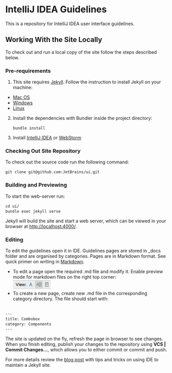 # IntelliJ IDEA Guidelines
This is a repository for IntelliJ IDEA user interface guidelines.

## Working With the Site Locally
To check out and run a local copy of the site follow the steps described below.

### Pre-requirements
1. This site requires [Jekyll](http://jekyllrb.com/). Follow the instruction to install
 Jekyll on your machine:
 * [Mac OS](http://jekyll.tips/jekyll-casts/install-jekyll-on-os-x/)
 * [Windows](http://jekyll.tips/jekyll-casts/install-jekyll-on-windows/)
 * [Linux](http://jekyll.tips/jekyll-casts/install-jekyll-on-linux/)
2. Install the dependencies with Bundler inside the project directory:  

    ```
    bundle install
    ```  
3. Install [IntelliJ IDEA](https://www.jetbrains.com/idea/download/#section=mac) or [WebStorm](https://www.jetbrains.com/webstorm/download/#section=mac)



### Checking Out Site Repository
To check out the source code run the following command:
```
git clone git@github.com:JetBrains/ui.git
```

### Building and Previewing
To start the web-server run:
```
cd ui/
bundle exec jekyll serve
```
Jekyll will build the site and start a web server, which can be viewed in your browser at [http://localhost:4000/](http://localhost:4000/).

### Editing
To edit the guidelines open it in IDE. Guidelines pages are stored in _docs folder and are organised by categories. Pages are in Markdown format. See quick primer on writing in [Markdown](https://github.com/adam-p/markdown-here/wiki/Markdown-Cheatsheet). 

* To edit a page open the required .md file and modify it. Enable preview mode for markdown files on the right top corner:  
 ![test](/images/readme/mardown_preview.png)
* To create a new page, create new .md file in the corresponding category directory. The file should start with: 
    
```

---
title: Combobox 
category: Components  
---
``` 

The site is updated on the fly, refresh the page in browser to see changes. When you finish editing, publish your changes to the repository using **VCS | Commit Changes...**, which allows you to either commit or commit and push.

For more details review the [blog post](http://hadihariri.com/2014/01/04/using-webstorm-to-maintain-a-jekyll-site/) with tips and tricks on using IDE to maintain a Jekyll site.
                                                                                                                                                                                     

 
